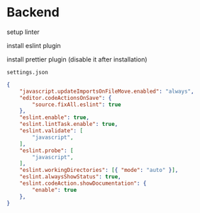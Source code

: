 # Backend

setup linter

install eslint plugin

install prettier plugin (disable it after installation)

``settings.json`` 
```json
{
    "javascript.updateImportsOnFileMove.enabled": "always",
    "editor.codeActionsOnSave": {
        "source.fixAll.eslint": true
    },
    "eslint.enable": true,
    "eslint.lintTask.enable": true,
    "eslint.validate": [
        "javascript",
    ],
    "eslint.probe": [
        "javascript", 
    ],
    "eslint.workingDirectories": [{ "mode": "auto" }],
    "eslint.alwaysShowStatus": true,
    "eslint.codeAction.showDocumentation": {
        "enable": true
    },
}

